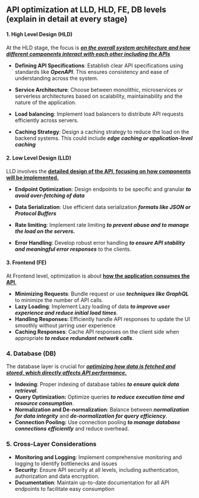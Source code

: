 ## API optimization at LLD, HLD, FE, DB levels (explain in detail at every stage)

#### 1. High Level Design (HLD)

At the HLD stage, the focus is <u>**_on the overall system architecture and how different components interact with each other including the APIs_**</u>

- **Defining API Specifications**: Establish clear API specifications using standards like **_OpenAPI_**. This ensures consistency and ease of understanding across the system.

- **Service Architecture**: Choose between monolithic, microservices or serverless architectures based on scalability, maintainability and the nature of the application.

- **Load balancing**: Implement load balancers to distribute API requests efficiently across servers.

- **Caching Strategy**: Design a caching strategy to reduce the load on the backend systems. This could include **_edge caching or application-level caching_**

#### 2. Low Level Design (LLD)

LLD involves the <u>**detailed design of the API, focusing on how components will be implemented.**</u>

- **Endpoint Optimization**: Design endpoints to be specific and granular **_to avoid over-fetching of data_**

- **Data Serialization**: Use efficient data serialization **_formats like JSON or Protocol Buffers_**

- **Rate limiting**: Implement rate limiting **_to prevent abuse and to manage the load on the servers._**
- **Error Handling**: Develop robust error handling **_to ensure API stability and meaningful error responses_** to the clients.

#### 3. Frontend (FE)

At Frontend level, optimization is about <u>**how the application consumes the API**.</u>

- **Minimizing Requests**: Bundle request or use **_techniques like GraphQL_** to minimize the number of API calls.
- **Lazy Loading**: Implement Lazy loading of data **_to improve user experience and reduce initial load times_**.
- **Handling Responses:** Efficiently handle API responses to update the UI smoothly without jarring user experience
- **Caching Responses**: Cache API responses on the client side when appropriate **_to reduce redundant network calls_**.

### 4. Database (DB)

The database layer is crucial for <u>**_optimizing how data is fetched and stored, which directly affects API performance._**</u>

- **Indexing**: Proper indexing of database tables **_to ensure quick data retrieval_**.
- **Query Optimization:** Optimize queries **_to reduce execution time and resource consumption_**.
- **Normalization and De-normalization**: Balance between **_normalization for data integrity_** and **_de-normalization for query efficiency_**.
- **Connection Pooling:** Use connection pooling **_to manage database connections efficiently_** and reduce overhead.

### 5. Cross-Layer Considerations

- **Monitoring and Logging**: Implement comprehensive monitoring and logging to identify bottlenecks and issues
- **Security**: Ensure API security at all levels, including authentication, authorization and data encryption.
- **Documentation**: Maintain up-to-date documentation for all API endpoints to facilitate easy consumption